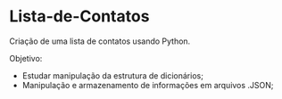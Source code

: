# Lista-de-Contatos
Criação de uma lista de contatos usando Python.

Objetivo:
- Estudar manipulação da estrutura de dicionários;
- Manipulação e armazenamento de informações em arquivos .JSON;
